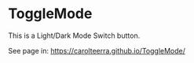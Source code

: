 # ToggleMode

This is a Light/Dark Mode Switch button.

See page in: https://carolteerra.github.io/ToggleMode/
